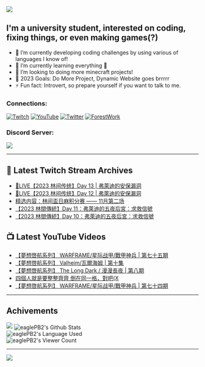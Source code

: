 <!--### Hello people, I'm EaglePB2 - The one who building something for fun 👋
Thank you for standby for this profile.   
The purpose of this profile is coming soon.   
You may come back later, as you wish if this readme.md is updated.   -->

<a href="https://github.com/lightda104530"><img src="https://readme-typing-svg.herokuapp.com/?duration=7000&width=600&lines=Hello+people,+I%27m+EaglePB2.;The+one+who+builds+something+for+fun+%F0%9F%91%8B;Thank+you+for+standby+for+this+profile.;The+purpose+of+this+profile+is+coming+soon.;You+may+come+back+later.;As+you+wish+if+this+readme.md+is+updated.;"></a>


## I'm a university student, interested on coding, fixing things, or even making games(?)
- 🔭 I’m currently developing coding challenges by using various of languages I know of!
- 🌱 I’m currently learning everything 🤣
- 💬 I’m looking to doing more minecraft projects!
- 🥅 2023 Goals: Do More Project, Dynamic Website goes brrrrr
- ⚡ Fun fact: Introvert, so prepare yourself if you want to talk to me.

### Connections:

[![Twitch](https://img.shields.io/badge/Twitch-9347FF?style=flat-square&logo=twitch&logoColor=white)](https://www.twitch.tv/eaglepb2)
[![YouTube](https://img.shields.io/badge/YouTube-%23FF0000.svg?style=flat-square&logo=YouTube&logoColor=white)](https://www.youtube.com/eaglepb2)
[![Twitter](https://img.shields.io/badge/Twitter-%231DA1F2.svg?style=flat-square&logo=Twitter&logoColor=white)](https://twitter.com/eaglepb2)
[![ForestWork](https://img.shields.io/badge/Forestwork_Website-415549?style=flat-square&logo=homeadvisor&logoColor=white)](https://forestwork.team)

### Discord Server:

[![](https://invidget.switchblade.xyz/qKrub9b?theme=dark&language=ch)](https://discord.gg/qKrub9b)

---

## 👾 Latest Twitch Stream Archives
<!-- TWITCH:START -->
- [🔴LIVE【2023 林间传统】Day 13 | 弗萊迪的安保漏洞](https://www.twitch.tv/videos/1977158602)
- [🔴LIVE【2023 林间传统】Day 12 | 弗萊迪的安保漏洞](https://www.twitch.tv/videos/1975446145)
- [精选内容：林间盃日麻积分赛 —— 11月第二场](https://www.twitch.tv/videos/1975268413)
- [【2023 林間傳統】Day 11：弗萊迪的五夜后宮：求救信號](https://www.twitch.tv/videos/1974661173)
- [【2023 林間傳統】Day 10：弗萊迪的五夜后宮：求救信號](https://www.twitch.tv/videos/1974660930)
<!-- TWITCH:END -->



## 📺 Latest YouTube Videos
<!-- YOUTUBE:START -->
- [【夢想啓航系列】 WARFRAME/星际战甲/戰甲神兵 | 第七十五期](https://www.youtube.com/watch?v=USteSCQW1Ik)
- [【夢想啓航系列】 Valheim/瓦爾海姆 | 第十集](https://www.youtube.com/watch?v=9ImQ9DiEbk8)
- [【夢想啓航系列】 The Long Dark / 漫漫長夜 | 第八期](https://www.youtube.com/watch?v=F8s_QcbeEeg)
- [四個人就是要整整齊齊 倒在同一格，對吧&lpar;X](https://www.youtube.com/watch?v=Xiubr4WskRs)
- [【夢想啓航系列】 WARFRAME/星际战甲/戰甲神兵 | 第七十四期](https://www.youtube.com/watch?v=zLC-Ekj806U)
<!-- YOUTUBE:END -->

---

## Achivements
[![](https://github-profile-trophy.vercel.app/?username=eaglepb2&theme=monokai&no-bg=true&&title=Repositories,Issues,Commit,MultiLanguage)](https://github.com/anuraghazra/github-readme-stats)
<img align="center" alt="eaglePB2's Github Stats" src="https://github-readme-stats.vercel.app/api?username=eaglePB2&show_icons=true&hide_border=true&theme=merko" />
<br>
<img align="center" alt="eaglePB2's Language Used" src="https://github-readme-stats.vercel.app/api/top-langs/?username=eaglePB2&show_icons=true&hide_border=true&theme=merko&layout=compact&langs_count=8" />
<br>
<img align="center" alt="eaglePB2's Viewer Count" src="https://visitcount.itsvg.in/api?id=eaglepb2&label=Profile%20Views&color=3&icon=5&pretty=true" />

<hr>

<!-- RANDOMQUOTE:START -->
![](https://quotes-github-readme.vercel.app/api?type=horizontal&theme=merko)
<!-- RANDOMQUOTE:END -->


<!--
       _____   _   _   _____       _____   _   _   ____   
      |_   _| | | | | |  ___|     |  ___| | \ | | |  _  \  
        | |   | |_| | | |___      | |___  |  \| | | | | | 
        | |   |  _  | |  ___|     |  ___| |     | | | | | 
        | |   | | | | | |___      | |___  | |\  | | |_| | 
        |_|   |_| |_| |_____|     |_____| |_| \_| |____ / 
      
-->

